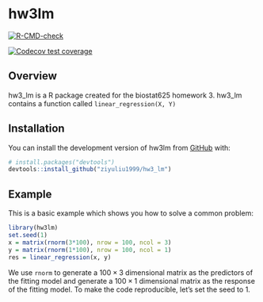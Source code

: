 
<!-- README.md is generated from README.Rmd. Please edit that file -->

# hw3lm

<!-- badges: start -->

[![R-CMD-check](https://github.com/ziyuliu1999/hw3_lm/actions/workflows/R-CMD-check.yaml/badge.svg)](https://github.com/ziyuliu1999/hw3_lm/actions/workflows/R-CMD-check.yaml)
<!-- badges: end -->

<!-- badges: start -->

[![Codecov test
coverage](https://codecov.io/gh/ziyuliu1999/hw3_lm/branch/main/graph/badge.svg)](https://app.codecov.io/gh/ziyuliu1999/hw3_lm?branch=main)
<!-- badges: end -->

## Overview

hw3_lm is a R package created for the biostat625 homework 3. hw3_lm
contains a function called `linear_regression(X, Y)`

## Installation

You can install the development version of hw3lm from
[GitHub](https://github.com/) with:

``` r
# install.packages("devtools")
devtools::install_github("ziyuliu1999/hw3_lm")
```

## Example

This is a basic example which shows you how to solve a common problem:

``` r
library(hw3lm)
set.seed(1)
x = matrix(rnorm(3*100), nrow = 100, ncol = 3)
y = matrix(rnorm(1*100), nrow = 100, ncol = 1)
res = linear_regression(x, y)
```

We use `rnorm` to generate a $100 \times 3$ dimensional matrix as the
predictors of the fitting model and generate a $100 \times 1$
dimensional matrix as the response of the fitting model. To make the
code reproducible, let’s set the seed to 1.
